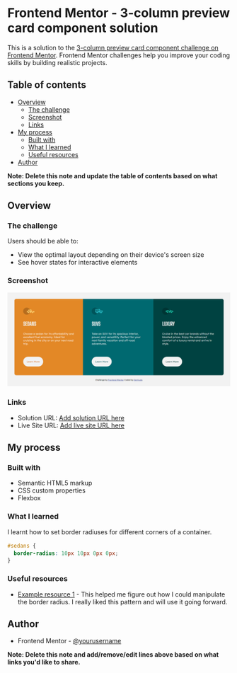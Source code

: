 # Frontend Mentor - 3-column preview card component solution

This is a solution to the [3-column preview card component challenge on Frontend Mentor](https://www.frontendmentor.io/challenges/3column-preview-card-component-pH92eAR2-). Frontend Mentor challenges help you improve your coding skills by building realistic projects.

## Table of contents

- [Overview](#overview)
  - [The challenge](#the-challenge)
  - [Screenshot](#screenshot)
  - [Links](#links)
- [My process](#my-process)
  - [Built with](#built-with)
  - [What I learned](#what-i-learned)
  - [Useful resources](#useful-resources)
- [Author](#author)

**Note: Delete this note and update the table of contents based on what sections you keep.**

## Overview

### The challenge

Users should be able to:

- View the optimal layout depending on their device's screen size
- See hover states for interactive elements

### Screenshot

![](./images/screenshot.PNG)

### Links

- Solution URL: [Add solution URL here](https://github.com/TrudyCyns/3-Column-Preview)
- Live Site URL: [Add live site URL here](https://3-column-preview-coral.vercel.app)

## My process

### Built with

- Semantic HTML5 markup
- CSS custom properties
- Flexbox

### What I learned

I learnt how to set border radiuses for different corners of a container.

```css
#sedans {
  border-radius: 10px 10px 0px 0px;
}
```

### Useful resources

- [Example resource 1](https://www.w3schools.com/CSSref/css3_pr_border-radius.asp) - This helped me figure out how I could manipulate the border radius. I really liked this pattern and will use it going forward.

## Author

- Frontend Mentor - [@yourusername](https://www.frontendmentor.io/profile/TrudyCyns
)

**Note: Delete this note and add/remove/edit lines above based on what links you'd like to share.**
